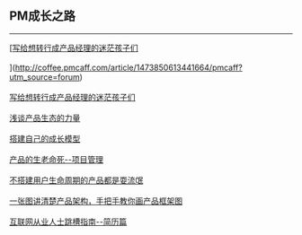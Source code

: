 ## PM成长之路
--------

[[写给想转行成产品经理的迷茫孩子们](http://coffee.pmcaff.com/article/12591)
<br/>
<br/>](http://coffee.pmcaff.com/article/1473850613441664/pmcaff?utm_source=forum)
<br/>
<br/>
[写给想转行成产品经理的迷茫孩子们](http://coffee.pmcaff.com/article/1473850613441664/pmcaff?utm_source=forum)
<br/>
<br/>
[浅谈产品生态的力量](http://coffee.pmcaff.com/article/12210)
<br/>
<br/>
[搭建自己的成长模型](http://coffee.pmcaff.com/article/10654)
<br/>
<br/>
[产品的生老命死--项目管理](http://coffee.pmcaff.com/article/1301799229863040/pmcaff?utm_source=forum)
<br/>
<br/>
[不搭建用户生命周期的产品都是耍流氓](http://www.ipmtalk.com/article-detail/365.html)
<br/>
<br/>
[一张图讲清楚产品架构，手把手教你画产品框架图](http://coffee.pmcaff.com/article/10789)
<br/>
<br/>
[互联网从业人士跳槽指南--简历篇](http://coffee.pmcaff.com/article/7116)
<br/>
<br/>
